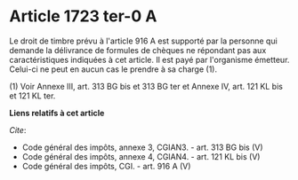 # Article 1723 ter-0 A

Le droit de timbre prévu à l'article 916 A est supporté par la personne qui demande la délivrance de formules de chèques ne
répondant pas aux caractéristiques indiquées à cet article. Il est payé par l'organisme émetteur. Celui-ci ne peut en aucun
cas le prendre à sa charge (1). 

(1) Voir Annexe III, art. 313 BG bis et 313 BG ter et Annexe IV, art. 121 KL bis et 121 KL ter.

**Liens relatifs à cet article**

_Cite_:

  - Code général des impôts, annexe 3, CGIAN3. - art. 313 BG bis (V)
  - Code général des impôts, annexe 4, CGIAN4. - art. 121 KL bis (V)
  - Code général des impôts, CGI. - art. 916 A (V)
